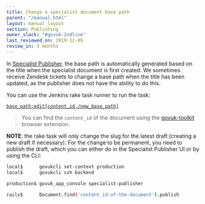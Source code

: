 ```yaml
---
title: Change a specialist document base path
parent: "/manual.html"
layout: manual_layout
section: Publishing
owner_slack: "#govuk-2ndline"
last_reviewed_on: 2019-12-05
review_in: 3 months
---
```


In [Specialist Publisher](https://specialist-publisher.publishing.service.gov.uk/), the base path is automatically generated based on the title when the specialist document is first created. We sometimes receive Zendesk tickets to change a base path when the title has been updated, as the publisher does not have the ability to do this.

You can use the Jenkins rake task runner to run the task:

[`base_path:edit[content_id,/new_base_path]`](https://deploy.publishing.service.gov.uk/job/run-rake-task/parambuild/?TARGET_APPLICATION=specialist-publisher&MACHINE_CLASS=backend&RAKE_TASK=base_path:edit[content_id,/new_base_path])

> You can find the `content_id` of the document using the [govuk-toolkit](https://github.com/alphagov/govuk-browser-extension) browser extension.

**NOTE**: the rake task will only change the slug for the latest draft (creating a new draft
if necessary). For the change to be permanent, you need to publish the draft, which you can
either do in the Specialist Publisher UI or by using the CLI:

```sh
local$      govukcli set-context production
local$      govukcli ssh backend

production$ govuk_app_console specialist-publisher

rails$      Document.find('content_id-of-the-document').publish
```
